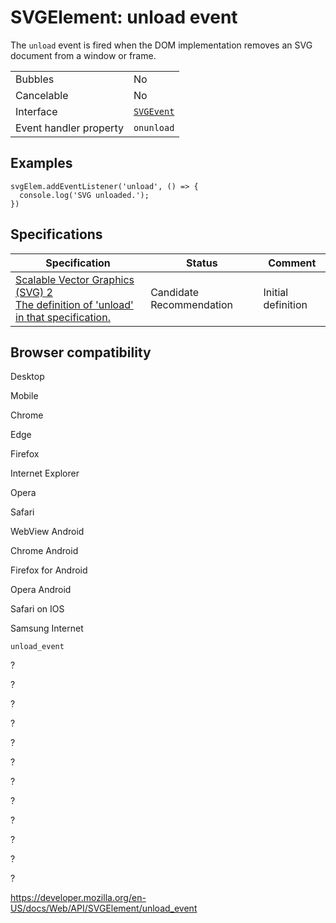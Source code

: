 SVGElement: unload event
========================

The `unload` event is fired when the DOM implementation removes an SVG document from a window or frame.

<table><tbody><tr class="odd"><td>Bubbles</td><td>No</td></tr><tr class="even"><td>Cancelable</td><td>No</td></tr><tr class="odd"><td>Interface</td><td><a href="../svgevent"><code>SVGEvent</code></a></td></tr><tr class="even"><td>Event handler property</td><td><code>onunload</code></td></tr></tbody></table>

Examples
--------

    svgElem.addEventListener('unload', () => {
      console.log('SVG unloaded.');
    })

Specifications
--------------

<table><thead><tr class="header"><th>Specification</th><th>Status</th><th>Comment</th></tr></thead><tbody><tr class="odd"><td><a href="https://svgwg.org/svg2-draft/single-page.html#interact-UnloadEvent">Scalable Vector Graphics (SVG) 2<br />
<span class="small">The definition of 'unload' in that specification.</span></a></td><td><span class="spec-cr">Candidate Recommendation</span></td><td>Initial definition</td></tr></tbody></table>

Browser compatibility
---------------------

Desktop

Mobile

Chrome

Edge

Firefox

Internet Explorer

Opera

Safari

WebView Android

Chrome Android

Firefox for Android

Opera Android

Safari on IOS

Samsung Internet

`unload_event`

?

?

?

?

?

?

?

?

?

?

?

?

<a href="https://developer.mozilla.org/en-US/docs/Web/API/SVGElement/unload_event" class="_attribution-link">https://developer.mozilla.org/en-US/docs/Web/API/SVGElement/unload_event</a>
